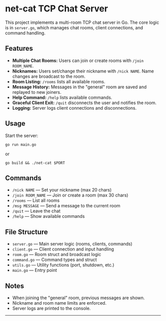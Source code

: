 # net-cat TCP Chat Server

This project implements a multi-room TCP chat server in Go. The core logic is in `server.go`, which manages chat rooms, client connections, and command handling.

## Features

- **Multiple Chat Rooms:** Users can join or create rooms with `/join ROOM_NAME`.
- **Nicknames:** Users set/change their nickname with `/nick NAME`. Name changes are broadcast to the room.
- **Room Listing:** `/rooms` lists all available rooms.
- **Message History:** Messages in the "general" room are saved and replayed to new joiners.
- **Help Command:** `/help` lists available commands.
- **Graceful Client Exit:** `/quit` disconnects the user and notifies the room.
- **Logging:** Server logs client connections and disconnections.

## Usage

Start the server:
```
go run main.go
```
or
```
go build && ./net-cat $PORT
```

## Commands

- `/nick NAME` — Set your nickname (max 20 chars)
- `/join ROOM_NAME` — Join or create a room (max 30 chars)
- `/rooms` — List all rooms
- `/msg MESSAGE` — Send a message to the current room
- `/quit` — Leave the chat
- `/help` — Show available commands

## File Structure

- `server.go` — Main server logic (rooms, clients, commands)
- `client.go` — Client connection and input handling
- `room.go` — Room struct and broadcast logic
- `command.go` — Command types and struct
- `utils.go` — Utility functions (port, shutdown, etc.)
- `main.go` — Entry point

## Notes

- When joining the "general" room, previous messages are shown.
- Nickname and room name limits are enforced.
- Server logs are printed to the console.

---